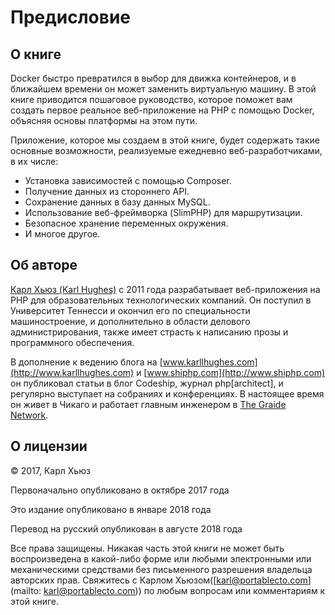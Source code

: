 # Предисловие

## О книге

Docker быстро превратился в выбор для движка контейнеров, и в ближайшем времени он может заменить виртуальную машину. В этой книге приводится пошаговое руководство, которое поможет вам создать первое реальное веб-приложение на PHP с помощью Docker, объясняя основы платформы на этом пути.

Приложение, которое мы создаем в этой книге, будет содержать такие основные возможности, реализуемые ежедневно веб-разработчиками, в их числе:

- Установка зависимостей с помощью Composer.
- Получение данных из стороннего API.
- Сохранение данных в базу данных MySQL.
- Использование веб-фреймворка (SlimPHP) для маршрутизации.
- Безопасное хранение переменных окружения.
- И многое другое.

## Об авторе

[Карл Хьюз (Karl Hughes)](https://www.karllhughes.com/) с 2011 года разрабатывает веб-приложения на PHP для образовательных технологических компаний. Он поступил в Университет Теннесси и окончил его по специальности машиностроение, и дополнительно в области делового администрирования, также имеет страсть к написанию прозы и программного обеспечения.

В дополнение к ведению блога на [www.karllhughes.com](http://www.karllhughes.com) и [www.shiphp.com](http://www.shiphp.com) он публиковал статьи в блог Codeship, журнал php[architect], и регулярно выступает на собраниях и конференциях. В настоящее время он живет в Чикаго и работает главным инженером в [The Graide Network](https://www.thegraidenetwork.com/).

## О лицензии

© 2017, Карл Хьюз

Первоначально опубликовано в октябре 2017 года

Это издание опубликовано в январе 2018 года

Перевод на русский опубликован в августе 2018 года

Все права защищены. Никакая часть этой книги не может быть воспроизведена в какой-либо форме или любыми электронными или механическими средствами без письменного разрешения владельца авторских прав. Свяжитесь с Карлом Хьюзом([karl@portablecto.com](mailto: karl@portablecto.com)) по любым вопросам или комментариям к этой книге.